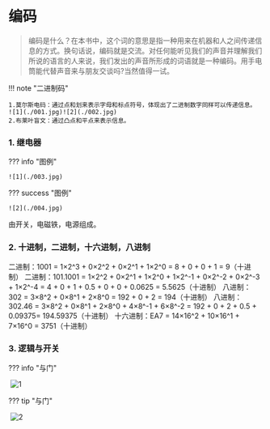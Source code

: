 # 编码

>编码是什么？在本书中，这个词的意思是指一种用来在机器和人之间传递信
>息的方式。换句话说，编码就是交流。对任何能听见我们的声音并理解我们
>所说的语言的人来说，我们发出的声音所形成的词语就是一种编码。用手电
>筒能代替声音来与朋友交谈吗?当然值得一试。

!!! note "二进制码"

    1.莫尔斯电码：通过点和划来表示字母和标点符号，体现出了二进制数字同样可以传递信息。
    ![1](./001.jpg)![2](./002.jpg)
    2.布莱叶盲文：通过凸点和平点来表示信息。

### 1. 继电器

??? info "图例"

    ![1](./003.jpg)

??? success "图例"

    ![2](./004.jpg)

由开关，电磁铁，电源组成。

### 2. 十进制，二进制，十六进制，八进制

二进制：1001 = 1×2^3 + 0×2^2 + 0×2^1 + 1×2^0 = 8 + 0 + 0 + 1 = 9（十进制）
二进制：101.1001 = 1×2^2 + 0×2^1 + 1×2^0 + 1×2^-1 + 0×2^-2 + 0×2^-3 + 1×2^-4 = 4 + 0 + 1 + 0.5 + 0 + 0 + 0.0625 = 5.5625（十进制）
八进制：302 = 3×8^2 + 0×8^1 + 2×8^0 = 192 + 0 + 2 = 194（十进制）
八进制：302.46 = 3×8^2 + 0×8^1 + 2×8^0 + 4×8^-1 + 6×8^-2 = 192 + 0 + 2 + 0.5 + 0.09375= 194.59375（十进制）
十六进制：EA7 = 14×16^2 + 10×16^1 + 7×16^0 = 3751（十进制）

### 3. 逻辑与开关

??? info "与门"

​    ![1](./1001.png)

??? tip "与门"

​    ![2](./1002.png)
